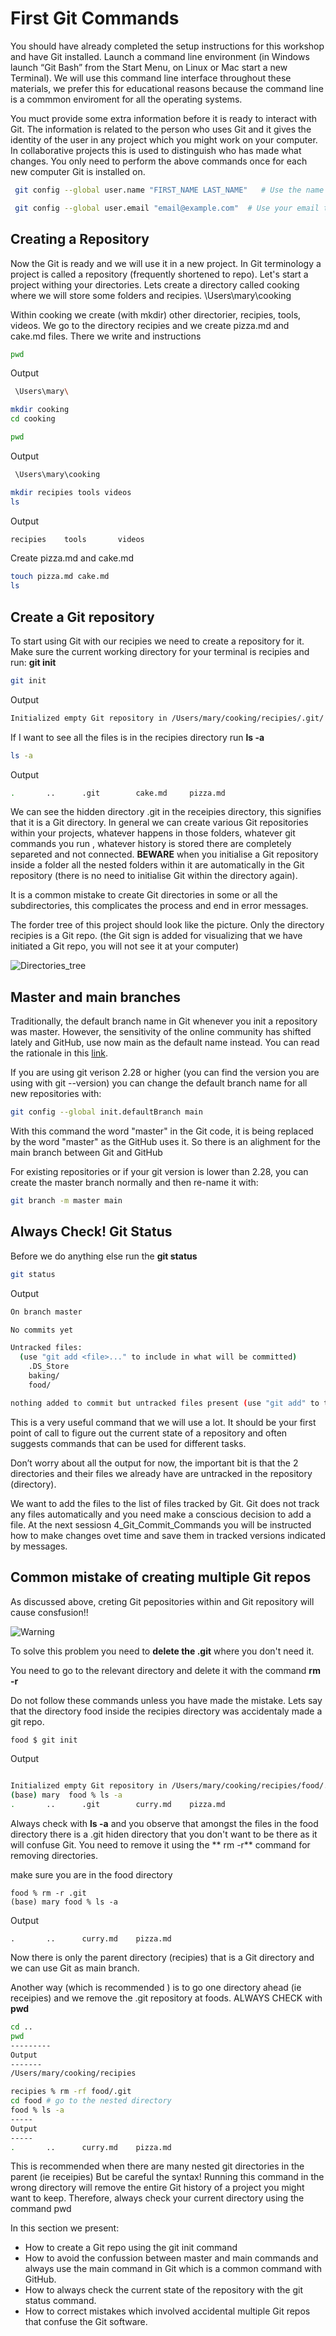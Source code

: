 # First Git Commands 
You should have already completed the setup instructions for this workshop and have Git installed. Launch a command line environment (in Windows launch “Git Bash” from the Start Menu, on Linux or Mac start a new Terminal). We will use this command line interface throughout these materials, we prefer this for educational reasons because the command line is a commmon enviroment for all the operating systems.

You muct provide some extra information before it is ready to interact with Git.
The information is related to the person who uses Git and it gives the identity of the user in any project which you might work on your computer. In collaborative projects this is used to distinguish who has made what changes. You only need to perform the above commands once for each new computer Git is installed on.

```bash
 git config --global user.name "FIRST_NAME LAST_NAME"   # Use the name that you wish to be identified 

 git config --global user.email "email@example.com"  # Use your email that is linked with your GitHub 
 ```

 ## Creating a Repository 
  Now the Git is ready and we will use it in a new project.
In Git terminology a project is called a repository (frequently shortened to repo). 
Let's start a project withing your directories. Lets create a directory called cooking where we will store some folders and recipies. 
\Users\mary\cooking 

Within cooking we create (with mkdir) other directorier, recipies, tools, videos. We go to the directory recipies and we create pizza.md and cake.md files. There we write and instructions
```bash 
pwd 
```
Output
```bash 
 \Users\mary\
 ```
 ```bash
mkdir cooking 
cd cooking
```
```bash 
pwd 
```
Output
```bash 
 \Users\mary\cooking
 ```
 ```bash
mkdir recipies tools videos
ls
```
Output
```bash
recipies	tools		videos
```
Create pizza.md and cake.md

```bash
touch pizza.md cake.md
ls
```
## Create a Git repository  
To start using Git with our recipies we need to create a repository for it. Make sure the current working directory for your terminal is recipies and run:  **git init**

```bash
git init
```
Output

```bash
Initialized empty Git repository in /Users/mary/cooking/recipies/.git/
``` 
If I want to see  all the files is in the recipies directory run **ls -a**

```bash
ls -a
```
Output

```bash
.		..		.git		cake.md		pizza.md
``` 
We can see the hidden directory .git in the receipies directory, this signifies that it is a Git directory.
In general we can create various Git repositories within your projects, whatever happens in those folders, whatever git commands you run , whatever history is stored there are completely separeted and not connected. 
**BEWARE** when you initialise a Git repository inside a folder all the nested folders within it are automatically in the Git repository (there is no need to initialise Git within the directory again).

It is a common mistake to create Git directories in some or all the subdirectories, this complicates the process and end in error messages.

The forder tree of this project should look like the picture. Only the directory recipies is a Git repo. (the Git sign is added for visualizing that we have initiated a Git repo, you will not see it at your computer)

![Directories_tree](repo_directories_tree.png)

## Master and main branches
 Traditionally, the default branch name in Git whenever you init a repository was master. However, the sensitivity of the online community has shifted lately and GitHub, use now main as the default name instead. You can read the rationale in this [link](https://www.theserverside.com/feature/).

If you are using git verison 2.28 or higher (you can find the version you are using with git --version) you can change the default branch name for all new repositories with:
```bash
git config --global init.defaultBranch main
```
With this command the word "master" in the Git code, it is being  replaced by the word "master" as the GitHub uses it. So there is an alighment for the main branch between Git and GitHub

 For existing repositories or if your git version is lower than 2.28, you can create the master branch normally and then re-name it with:

 ```bash
git branch -m master main
```

## Always Check!  Git Status

Before we do anything else run the **git status**

```bash
git status
```
Output

```bash
On branch master

No commits yet

Untracked files:
  (use "git add <file>..." to include in what will be committed)
	.DS_Store
	baking/
	food/

nothing added to commit but untracked files present (use "git add" to track)

```
This is a very useful command that we will use a lot. It should be your first point of call to figure out the current state of a repository and often suggests commands that can be used for different tasks.

Don’t worry about all the output for now, the important bit is that the 2 directories and their files we already have are untracked in the repository (directory).

 We want to add the files to the list of files tracked by Git. Git does not track any files automatically and you need make a conscious decision to add a file. 
 At the next sessiosn 4_Git_Commit_Commands you will be instructed how to make changes ovet time  and save them in tracked versions indicated by messages.

## Common mistake of creating multiple Git repos

As discussed above, creting Git pepositories within and Git repository will cause consfusion!! 

![Warning](Warning_repo.png)



To solve this problem you need to **delete the .git** where you don't need it.

You need to go to the relevant directory and delete it with the command **rm -r**

Do not follow these commands unless you have made the mistake.
Lets say that the directory food inside the recipies directory was accidentaly made a git repo.
```bash 
food $ git init 
```


Output
```bash

Initialized empty Git repository in /Users/mary/cooking/recipies/food/.git/
(base) mary  food % ls -a
.		..		.git		curry.md	pizza.md
```
Always check with **ls -a** and you observe that amongst the files in the food directory there is a .git hiden directory that you don't want to be there as it will confuse Git. 
You need to remove it using the ** rm -r** command for removing directories.

make sure you are in the food directory 
```base
food % rm -r .git
(base) mary food % ls -a 
```
Output
```base
.		..		curry.md	pizza.md
```
Now there is only the parent directory (recipies) that is a Git directory and we can use Git as main branch. 

Another way (which is recommended ) is to go one directory ahead (ie receipies) and we remove the .git repository at foods. ALWAYS CHECK with **pwd**

``` bash
cd ..
pwd 
---------
Output 
-------
/Users/mary/cooking/recipies
```
``` bash 
recipies % rm -rf food/.git
cd food # go to the nested directory
food % ls -a 
-----
Output
-----
.		..		curry.md	pizza.md
```
This is recommended when there are many nested git directories in the parent (ie receipies)
But be careful the syntax! Running this command in the wrong directory will remove the entire Git history of a project you might want to keep. Therefore, always check your current directory using the command pwd

In this section we present:

- How to create a Git repo using the git init command
- How to avoid the confussion between master and main commands and  always use the main command in Git which is a common command with GitHub.
- How to always check the current state of the repository with the git status command. 
- How to correct mistakes which involved accidental multiple Git repos that confuse the Git software.


